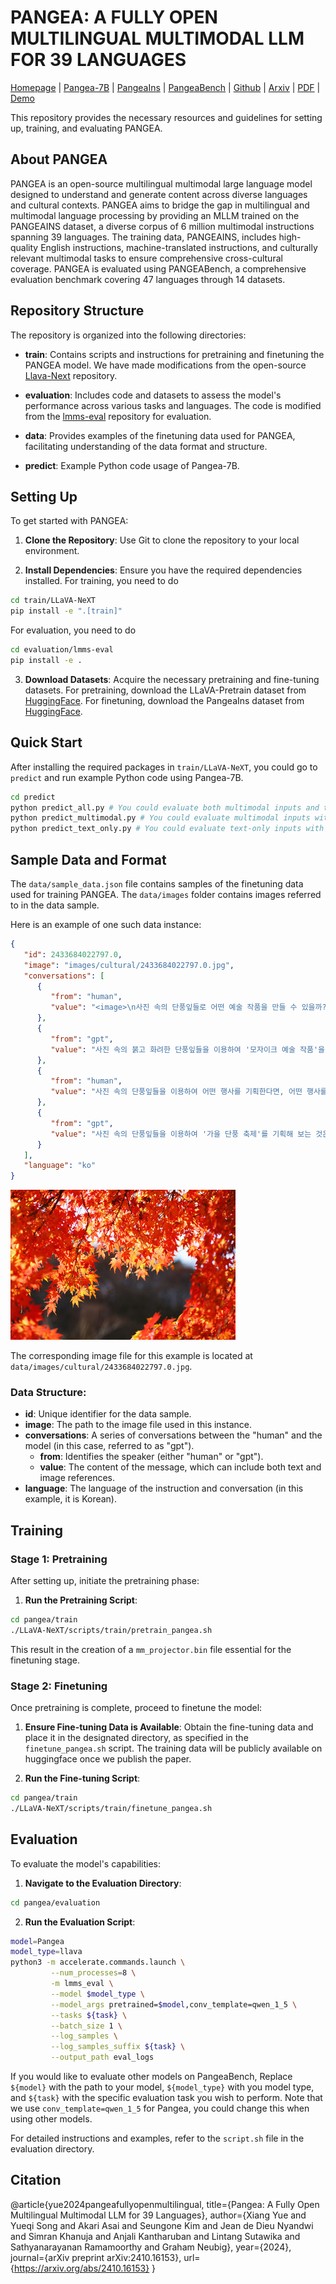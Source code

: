 # PANGEA: A FULLY OPEN MULTILINGUAL MULTIMODAL LLM FOR 39 LANGUAGES

[Homepage](https://neulab.github.io/Pangea/) | [Pangea-7B](https://huggingface.co/neulab/Pangea-7B) | [PangeaIns](https://huggingface.co/datasets/neulab/PangeaInstruct) 
| [PangeaBench](https://huggingface.co/collections/neulab/pangea-6713c3b0d78a453906eb2ed8) | [Github](https://github.com/neulab/Pangea/tree/main)
| [Arxiv](https://arxiv.org/abs/2410.16153) | [PDF](https://arxiv.org/pdf/2410.16153) | [Demo](https://huggingface.co/spaces/neulab/Pangea)

This repository provides the necessary resources and guidelines for setting up, training, and evaluating PANGEA.

## About PANGEA

PANGEA is an open-source multilingual multimodal large language model designed to understand and generate content across diverse languages and cultural contexts.
PANGEA aims to bridge the gap in multilingual and multimodal language processing by providing an MLLM trained on the PANGEAINS dataset, a diverse corpus of 6 million multimodal instructions spanning 39 languages. The training data, PANGEAINS, includes high-quality English instructions, machine-translated instructions, and culturally relevant multimodal tasks to ensure comprehensive cross-cultural coverage. PANGEA is evaluated using PANGEABench, a comprehensive evaluation benchmark covering 47 languages through 14 datasets.

## Repository Structure

The repository is organized into the following directories:

- **train**: Contains scripts and instructions for pretraining and finetuning the PANGEA model. We have made modifications from the open-source [Llava-Next](https://github.com/LLaVA-VL/LLaVA-NeXT) repository.

- **evaluation**: Includes code and datasets to assess the model's performance across various tasks and languages. The code is modified from the [lmms-eval](https://github.com/EvolvingLMMs-Lab/lmms-eval) repository for evaluation.

- **data**: Provides examples of the finetuning data used for PANGEA, facilitating understanding of the data format and structure.

- **predict**: Example Python code usage of Pangea-7B.

## Setting Up

To get started with PANGEA:

1. **Clone the Repository**: Use Git to clone the repository to your local environment.

2. **Install Dependencies**: Ensure you have the required dependencies installed. For training, you need to do 

```bash
cd train/LLaVA-NeXT
pip install -e ".[train]"
```

For evaluation, you need to do

```bash
cd evaluation/lmms-eval
pip install -e .
```

3. **Download Datasets**: Acquire the necessary pretraining and fine-tuning datasets. For pretraining, download the LLaVA-Pretrain dataset from [HuggingFace](https://huggingface.co/datasets/liuhaotian/LLaVA-Pretrain). For finetuning, download the PangeaIns dataset from [HuggingFace](https://huggingface.co/datasets/neulab/PangeaInstruct).

## Quick Start
After installing the required packages in `train/LLaVA-NeXT`, you could go to `predict` and run example Python code using Pangea-7B.

```bash
cd predict
python predict_all.py # You could evaluate both multimodal inputs and text-only inputs with this script
python predict_multimodal.py # You could evaluate multimodal inputs with this script but not text-only inputs
python predict_text_only.py # You could evaluate text-only inputs with this script but not multimodal inputs
```

## Sample Data and Format

The `data/sample_data.json` file contains samples of the finetuning data used for training PANGEA. The `data/images` folder contains images referred to in the data sample.

Here is an example of one such data instance:

```json
{
   "id": 2433684022797.0,
   "image": "images/cultural/2433684022797.0.jpg",
   "conversations": [
      {
         "from": "human",
         "value": "<image>\n사진 속의 단풍잎들로 어떤 예술 작품을 만들 수 있을까? 예술 작품의 구체적인 아이디어와 그 이유를 상세히 설명해보세요."
      },
      {
         "from": "gpt",
         "value": "사진 속의 붉고 화려한 단풍잎들을 이용하여 '모자이크 예술 작품'을 만들어 보는 것은 어떨까요? 먼저, 단풍잎들을 작은 조각으로 잘라 내어 다양한 색상과 질감을 갖도록 준비합니다. 그런 다음, 이 조각들을 캔버스 위에 붙여 모자이크 패턴을 형성합니다. 예를 들어, 단풍잎 조각들을 이용하여 나뭇잎 모양의 패턴이나 추상적인 예술 작품을 만들 수 있습니다. 이러한 작업을 통해 자연의 아름다움과 계절의 순환을 상징하는 단풍을 예술 작품으로 재해석할 수 있습니다. 모자이크 작업은 단순한 예술 작품을 넘어, 환경 친화적이고 지속 가능한 예술 작업을 촉진하는 데에도 기여할 수 있습니다."
      },
      {
         "from": "human",
         "value": "사진 속의 단풍잎들을 이용하여 어떤 행사를 기획한다면, 어떤 행사를 기획하고 어떻게 준비해야 할지 구체적으로 설명해보세요."
      },
      {
         "from": "gpt",
         "value": "사진 속의 단풍잎들을 이용하여 '가을 단풍 축제'를 기획해 보는 것은 어떨까요? 먼저, 축제 장소를 한국의 아름다운 자연 경관이 있는 공원이나 산에서 열도록 준비합니다. 단풍잎들을 이용하여 장식을 만들고, 가을 분위기를 연출하는 데 사용할 수 있습니다. 또한, 단풍놀이, 산책, 사진 촬영 대회 등 다양한 이벤트를 포함하여 참가자들이 자연을 즐기고 가을의 아름다움을 느낄 수 있도록 합니다. 음식 및 음료 부스도 설치하여 현지 특산물이나 가을 음식을 제공합니다. 마케팅을 위해 소셜 미디어를 활용하여 축제를 홍보하고, 지역 공동체와의 협력을 통해 행사의 성공을 보장합니다. 이러한 준비를 통해 단풍이 가져다주는 자연의 아름다움과 문화적 의미를 참가자들과 함께 나눌 수 있는 기회를 제공합니다."
      }
   ],
   "language": "ko"
}
```
![ex](data/images/cultural/2433684022797.0.jpg)

The corresponding image file for this example is located at `data/images/cultural/2433684022797.0.jpg`.

### Data Structure:
- **id**: Unique identifier for the data sample.
- **image**: The path to the image file used in this instance.
- **conversations**: A series of conversations between the "human" and the model (in this case, referred to as "gpt").
   - **from**: Identifies the speaker (either "human" or "gpt").
   - **value**: The content of the message, which can include both text and image references.
- **language**: The language of the instruction and conversation (in this example, it is Korean).

## Training

### Stage 1: Pretraining

After setting up, initiate the pretraining phase:

1. **Run the Pretraining Script**:

```bash
cd pangea/train
./LLaVA-NeXT/scripts/train/pretrain_pangea.sh
```
This result in the creation of a `mm_projector.bin` file essential for the finetuning stage.

### Stage 2: Finetuning

Once pretraining is complete, proceed to finetune the model:

1. **Ensure Fine-tuning Data is Available**: Obtain the fine-tuning data and place it in the designated directory, as specified in the `finetune_pangea.sh` script. The training data will be publicly available on huggingface once we publish the paper.

2. **Run the Fine-tuning Script**:

```bash
cd pangea/train
./LLaVA-NeXT/scripts/train/finetune_pangea.sh
```

## Evaluation

To evaluate the model's capabilities:

1. **Navigate to the Evaluation Directory**:

```bash
cd pangea/evaluation
```

2. **Run the Evaluation Script**:

```bash
model=Pangea
model_type=llava
python3 -m accelerate.commands.launch \
         --num_processes=8 \
         -m lmms_eval \
         --model $model_type \
         --model_args pretrained=$model,conv_template=qwen_1_5 \
         --tasks ${task} \
         --batch_size 1 \
         --log_samples \
         --log_samples_suffix ${task} \
         --output_path eval_logs
```

If you would like to evaluate other models on PangeaBench, Replace `${model}` with the path to your model, `${model_type}` with you model type, and `${task}` with the specific evaluation task you wish to perform. Note that we use `conv_template=qwen_1_5` for Pangea, you could change this when using other models.

For detailed instructions and examples, refer to the `script.sh` file in the evaluation directory.

## Citation

@article{yue2024pangeafullyopenmultilingual,
  title={Pangea: A Fully Open Multilingual Multimodal LLM for 39 Languages},
  author={Xiang Yue and Yueqi Song and Akari Asai and Seungone Kim and Jean de Dieu Nyandwi and Simran Khanuja and Anjali Kantharuban and Lintang Sutawika and Sathyanarayanan Ramamoorthy and Graham Neubig},
  year={2024},
  journal={arXiv preprint arXiv:2410.16153},
  url={https://arxiv.org/abs/2410.16153}
}
